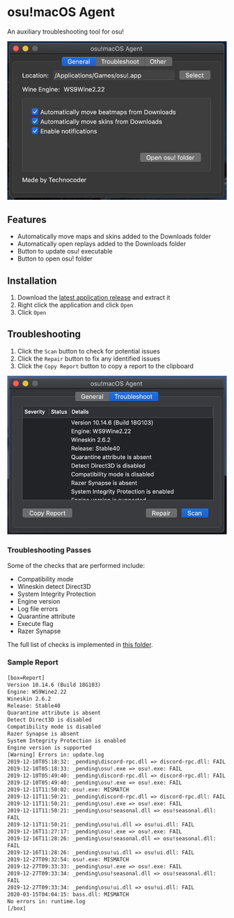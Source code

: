 # osu!macOS Agent
An auxiliary troubleshooting tool for osu!

![](images/general.png)

## Features
- Automatically move maps and skins added to the Downloads folder
- Automatically open replays added to the Downloads folder
- Button to update osu! executable
- Button to open osu! folder

## Installation
1. Download the [latest application release](https://github.com/Techno-coder/osu-macOS-Agent/releases) and extract it
2. Right click the application and click `Open`
3. Click `Open`

## Troubleshooting
1. Click the `Scan` button to check for potential issues
2. Click the `Repair` button to fix any identified issues
3. Click the `Copy Report` button to copy a report to the clipboard

![](images/troubleshoot.png)

### Troubleshooting Passes
Some of the checks that are performed include:
- Compatibility mode
- Wineskin detect Direct3D
- System Integrity Protection
- Engine version
- Log file errors
- Quarantine attribute
- Execute flag
- Razer Synapse

The full list of checks is implemented in [this folder](https://github.com/Techno-coder/osu-macOS-Agent/tree/master/osu.macOS.Agent/Passes).

### Sample Report
```
[box=Report]
Version 10.14.6 (Build 18G103)
Engine: WS9Wine2.22
Wineskin 2.6.2
Release: Stable40
Quarantine attribute is absent
Detect Direct3D is disabled
Compatibility mode is disabled
Razer Synapse is absent
System Integrity Protection is enabled
Engine version is supported
[Warning] Errors in: update.log
2019-12-10T05:18:32: _pending\discord-rpc.dll => discord-rpc.dll: FAIL
2019-12-10T05:18:33: _pending\osu!.exe => osu!.exe: FAIL
2019-12-10T05:49:40: _pending\discord-rpc.dll => discord-rpc.dll: FAIL
2019-12-10T05:49:40: _pending\osu!.exe => osu!.exe: FAIL
2019-12-11T11:50:02: osu!.exe: MISMATCH
2019-12-11T11:50:21: _pending\discord-rpc.dll => discord-rpc.dll: FAIL
2019-12-11T11:50:21: _pending\osu!.exe => osu!.exe: FAIL
2019-12-11T11:50:21: _pending\osu!seasonal.dll => osu!seasonal.dll: FAIL
2019-12-11T11:50:21: _pending\osu!ui.dll => osu!ui.dll: FAIL
2019-12-16T11:27:17: _pending\osu!.exe => osu!.exe: FAIL
2019-12-16T11:28:26: _pending\osu!seasonal.dll => osu!seasonal.dll: FAIL
2019-12-16T11:28:26: _pending\osu!ui.dll => osu!ui.dll: FAIL
2019-12-27T09:32:54: osu!.exe: MISMATCH
2019-12-27T09:33:33: _pending\osu!.exe => osu!.exe: FAIL
2019-12-27T09:33:34: _pending\osu!seasonal.dll => osu!seasonal.dll: FAIL
2019-12-27T09:33:34: _pending\osu!ui.dll => osu!ui.dll: FAIL
2020-03-15T04:04:15: bass.dll: MISMATCH
No errors in: runtime.log
[/box]
```

